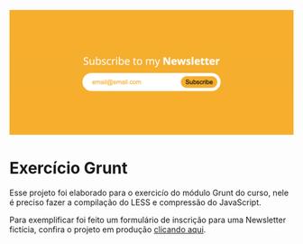 ![header image](./public/header.png)
# Exercício Grunt
Esse projeto foi elaborado para o exercicío do módulo Grunt do curso, nele é preciso fazer a compilação do LESS e compressão do JavaScript.

Para exemplificar foi feito um formulário de inscrição para uma Newsletter fictícia, confira o projeto em produção [clicando aqui](https://exercicio-grunt-seven.vercel.app/).